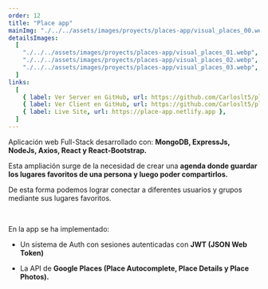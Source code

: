 ```yaml
---
order: 12
title: "Place app"
mainImg: "./../../assets/images/proyects/places-app/visual_places_00.webp"
detailsImages:
  [
    "./../../assets/images/proyects/places-app/visual_places_01.webp",
    "./../../assets/images/proyects/places-app/visual_places_02.webp",
    "./../../assets/images/proyects/places-app/visual_places_03.webp",
  ]
links:
  [
    { label: Ver Server en GitHub, url: https://github.com/Carloslt5/placeapp-server },
    { label: Ver Client en GitHub, url: https://github.com/Carloslt5/placeapp-client },
    { label: Live Site, url: https://place-app.netlify.app },
  ]
---
```


Aplicación web Full-Stack desarrollado con: **MongoDB, ExpressJs, NodeJs, Axios, React y React-Bootstrap.**

Esta ampliación surge de la necesidad de crear una **agenda donde guardar los lugares favoritos de una persona y luego poder compartirlos.**

De esta forma podemos lograr conectar a diferentes usuarios y grupos mediante sus lugares favoritos.

<br/>

En la app se ha implementado:

- Un sistema de Auth con sesiones autenticadas con **JWT (JSON Web Token)**

- La API de **Google Places (Place Autocomplete, Place Details y Place Photos).**
